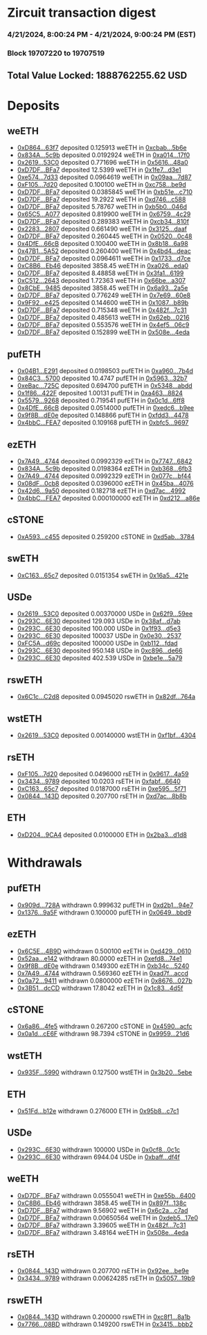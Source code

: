 # Zircuit transaction digest
### 4/21/2024, 8:00:24 PM - 4/21/2024, 9:00:24 PM (EST)
### Block 19707220 to 19707519

## Total Value Locked: 1888762255.62 USD

# Deposits
## weETH
- [0xD864...63f7](https://etherscan.io/address/0xD8640990B519Bb842DB60Fae4799431af0e763f7) deposited 0.125913 weETH in [0xcbab...5b6e](https://etherscan.io/tx/0xD8640990B519Bb842DB60Fae4799431af0e763f7)
- [0x834A...5c9b](https://etherscan.io/address/0x834A06E33BD40AaF144f230959b2460Bff295c9b) deposited 0.0192924 weETH in [0xa014...17f0](https://etherscan.io/tx/0x834A06E33BD40AaF144f230959b2460Bff295c9b)
- [0x2619...53C0](https://etherscan.io/address/0x2619B82B6E83bcCd438B602dE9E3f6C7567353C0) deposited 0.771696 weETH in [0x5616...48a0](https://etherscan.io/tx/0x2619B82B6E83bcCd438B602dE9E3f6C7567353C0)
- [0xD7DF...BFa7](https://etherscan.io/address/0xD7DF7E085214743530afF339aFC420c7c720BFa7) deposited 12.5399 weETH in [0x1fe7...d3e1](https://etherscan.io/tx/0xD7DF7E085214743530afF339aFC420c7c720BFa7)
- [0xe574...7d33](https://etherscan.io/address/0xe57451887339D6E658ffeAF4cb7c3f4C101b7d33) deposited 0.0964619 weETH in [0x09aa...7d87](https://etherscan.io/tx/0xe57451887339D6E658ffeAF4cb7c3f4C101b7d33)
- [0xF105...7d20](https://etherscan.io/address/0xF10529F2A987e2F10B72dd17aDC7a7C78C307d20) deposited 0.100100 weETH in [0xc758...be9d](https://etherscan.io/tx/0xF10529F2A987e2F10B72dd17aDC7a7C78C307d20)
- [0xD7DF...BFa7](https://etherscan.io/address/0xD7DF7E085214743530afF339aFC420c7c720BFa7) deposited 0.0385845 weETH in [0xb51e...c710](https://etherscan.io/tx/0xD7DF7E085214743530afF339aFC420c7c720BFa7)
- [0xD7DF...BFa7](https://etherscan.io/address/0xD7DF7E085214743530afF339aFC420c7c720BFa7) deposited 19.2922 weETH in [0xd746...c588](https://etherscan.io/tx/0xD7DF7E085214743530afF339aFC420c7c720BFa7)
- [0xD7DF...BFa7](https://etherscan.io/address/0xD7DF7E085214743530afF339aFC420c7c720BFa7) deposited 5.78767 weETH in [0xb5b0...046d](https://etherscan.io/tx/0xD7DF7E085214743530afF339aFC420c7c720BFa7)
- [0x65C5...A077](https://etherscan.io/address/0x65C5b92b787B77E1cba931D5FFAe09Bd518AA077) deposited 0.819900 weETH in [0x6759...4c29](https://etherscan.io/tx/0x65C5b92b787B77E1cba931D5FFAe09Bd518AA077)
- [0xD7DF...BFa7](https://etherscan.io/address/0xD7DF7E085214743530afF339aFC420c7c720BFa7) deposited 0.289383 weETH in [0xcb34...810f](https://etherscan.io/tx/0xD7DF7E085214743530afF339aFC420c7c720BFa7)
- [0x2283...2807](https://etherscan.io/address/0x2283e40A543c452752b1738F315EDe03531E2807) deposited 0.661490 weETH in [0x3125...daaf](https://etherscan.io/tx/0x2283e40A543c452752b1738F315EDe03531E2807)
- [0xD7DF...BFa7](https://etherscan.io/address/0xD7DF7E085214743530afF339aFC420c7c720BFa7) deposited 0.260445 weETH in [0x0520...0c48](https://etherscan.io/tx/0xD7DF7E085214743530afF339aFC420c7c720BFa7)
- [0x4DfE...66cB](https://etherscan.io/address/0x4DfE9E3b9F4Df964A1A4fa16AD6d8ea421E966cB) deposited 0.100400 weETH in [0x8b18...6a98](https://etherscan.io/tx/0x4DfE9E3b9F4Df964A1A4fa16AD6d8ea421E966cB)
- [0x47B1...5A52](https://etherscan.io/address/0x47B1cF5bb614DD18c91327eE46958dEe29235A52) deposited 0.260400 weETH in [0x4bd4...deac](https://etherscan.io/tx/0x47B1cF5bb614DD18c91327eE46958dEe29235A52)
- [0xD7DF...BFa7](https://etherscan.io/address/0xD7DF7E085214743530afF339aFC420c7c720BFa7) deposited 0.0964611 weETH in [0x1733...d7ce](https://etherscan.io/tx/0xD7DF7E085214743530afF339aFC420c7c720BFa7)
- [0xC8B6...Eb46](https://etherscan.io/address/0xC8B6EacbD4a4772D77622CA8F3348877CF0BEb46) deposited 3858.45 weETH in [0xa026...eda0](https://etherscan.io/tx/0xC8B6EacbD4a4772D77622CA8F3348877CF0BEb46)
- [0xD7DF...BFa7](https://etherscan.io/address/0xD7DF7E085214743530afF339aFC420c7c720BFa7) deposited 8.48858 weETH in [0x3fa1...6199](https://etherscan.io/tx/0xD7DF7E085214743530afF339aFC420c7c720BFa7)
- [0xC512...2643](https://etherscan.io/address/0xC512a2dF09b4b22ED44C1Bb3fAd60643BA9e2643) deposited 1.72363 weETH in [0x66be...a307](https://etherscan.io/tx/0xC512a2dF09b4b22ED44C1Bb3fAd60643BA9e2643)
- [0x8CbE...9485](https://etherscan.io/address/0x8CbEe4b481112E44b92817b26f96918221489485) deposited 3858.45 weETH in [0x6a93...2a5e](https://etherscan.io/tx/0x8CbEe4b481112E44b92817b26f96918221489485)
- [0xD7DF...BFa7](https://etherscan.io/address/0xD7DF7E085214743530afF339aFC420c7c720BFa7) deposited 0.776249 weETH in [0x7e69...60e8](https://etherscan.io/tx/0xD7DF7E085214743530afF339aFC420c7c720BFa7)
- [0x9F92...e425](https://etherscan.io/address/0x9F921DADBc5F80FC1599A69fadF0d4606Ea5e425) deposited 0.144600 weETH in [0x1087...b89b](https://etherscan.io/tx/0x9F921DADBc5F80FC1599A69fadF0d4606Ea5e425)
- [0xD7DF...BFa7](https://etherscan.io/address/0xD7DF7E085214743530afF339aFC420c7c720BFa7) deposited 0.715348 weETH in [0x482f...7c31](https://etherscan.io/tx/0xD7DF7E085214743530afF339aFC420c7c720BFa7)
- [0xD7DF...BFa7](https://etherscan.io/address/0xD7DF7E085214743530afF339aFC420c7c720BFa7) deposited 0.485613 weETH in [0x62eb...0216](https://etherscan.io/tx/0xD7DF7E085214743530afF339aFC420c7c720BFa7)
- [0xD7DF...BFa7](https://etherscan.io/address/0xD7DF7E085214743530afF339aFC420c7c720BFa7) deposited 0.553576 weETH in [0x4ef5...06c9](https://etherscan.io/tx/0xD7DF7E085214743530afF339aFC420c7c720BFa7)
- [0xD7DF...BFa7](https://etherscan.io/address/0xD7DF7E085214743530afF339aFC420c7c720BFa7) deposited 0.152899 weETH in [0x508e...4eda](https://etherscan.io/tx/0xD7DF7E085214743530afF339aFC420c7c720BFa7)
## pufETH
- [0x04B1...E291](https://etherscan.io/address/0x04B12c6665D7540fFAdF725390b14d86Cad7E291) deposited 0.0198503 pufETH in [0xa960...7b4d](https://etherscan.io/tx/0x04B12c6665D7540fFAdF725390b14d86Cad7E291)
- [0x84C3...5700](https://etherscan.io/address/0x84C3029B5629e365e574b7480c52faF414735700) deposited 10.4747 pufETH in [0x5963...32b7](https://etherscan.io/tx/0x84C3029B5629e365e574b7480c52faF414735700)
- [0xeBac...725C](https://etherscan.io/address/0xeBac9445C00F1B1967b527DdC94FeCF72283725C) deposited 0.694700 pufETH in [0x5348...abdd](https://etherscan.io/tx/0xeBac9445C00F1B1967b527DdC94FeCF72283725C)
- [0x1f86...422F](https://etherscan.io/address/0x1f865985612069458ECe0EE63a3Ea47B886B422F) deposited 1.00131 pufETH in [0xa463...8824](https://etherscan.io/tx/0x1f865985612069458ECe0EE63a3Ea47B886B422F)
- [0x5579...9268](https://etherscan.io/address/0x55794C4bDABE025c6ddF71EED2467a5EB28B9268) deposited 0.719541 pufETH in [0x0c1d...6ff8](https://etherscan.io/tx/0x55794C4bDABE025c6ddF71EED2467a5EB28B9268)
- [0x4DfE...66cB](https://etherscan.io/address/0x4DfE9E3b9F4Df964A1A4fa16AD6d8ea421E966cB) deposited 0.0514000 pufETH in [0xedc6...b9ee](https://etherscan.io/tx/0x4DfE9E3b9F4Df964A1A4fa16AD6d8ea421E966cB)
- [0x9f8B...dE0e](https://etherscan.io/address/0x9f8B575f705cF570b46d5daE4B8B4B8374C0dE0e) deposited 0.148866 pufETH in [0xfdd3...4478](https://etherscan.io/tx/0x9f8B575f705cF570b46d5daE4B8B4B8374C0dE0e)
- [0x4bbC...FEA7](https://etherscan.io/address/0x4bbC4Ff68e79b5C52411A1a8Ce990483D0aBFEA7) deposited 0.109168 pufETH in [0xbfc5...9697](https://etherscan.io/tx/0x4bbC4Ff68e79b5C52411A1a8Ce990483D0aBFEA7)
## ezETH
- [0x7A49...4744](https://etherscan.io/address/0x7A493Be5c2ce014cD049Bf178a1ac0Db1B434744) deposited 0.0992329 ezETH in [0x7747...6842](https://etherscan.io/tx/0x7A493Be5c2ce014cD049Bf178a1ac0Db1B434744)
- [0x834A...5c9b](https://etherscan.io/address/0x834A06E33BD40AaF144f230959b2460Bff295c9b) deposited 0.0198364 ezETH in [0xb368...6fb3](https://etherscan.io/tx/0x834A06E33BD40AaF144f230959b2460Bff295c9b)
- [0x7A49...4744](https://etherscan.io/address/0x7A493Be5c2ce014cD049Bf178a1ac0Db1B434744) deposited 0.0992329 ezETH in [0x077c...bf44](https://etherscan.io/tx/0x7A493Be5c2ce014cD049Bf178a1ac0Db1B434744)
- [0x08dF...0cb8](https://etherscan.io/address/0x08dF8038f91418EFb5571F9F51D084bEb0ed0cb8) deposited 0.0396000 ezETH in [0x45ba...4076](https://etherscan.io/tx/0x08dF8038f91418EFb5571F9F51D084bEb0ed0cb8)
- [0x42d6...9a50](https://etherscan.io/address/0x42d6c5fc5A53ED4849a63935747A3407a4b79a50) deposited 0.182718 ezETH in [0xd7ac...4992](https://etherscan.io/tx/0x42d6c5fc5A53ED4849a63935747A3407a4b79a50)
- [0x4bbC...FEA7](https://etherscan.io/address/0x4bbC4Ff68e79b5C52411A1a8Ce990483D0aBFEA7) deposited 0.000100000 ezETH in [0xd212...a86e](https://etherscan.io/tx/0x4bbC4Ff68e79b5C52411A1a8Ce990483D0aBFEA7)
## cSTONE
- [0xA593...c455](https://etherscan.io/address/0xA593E6B993666cF17a9c721B765AECc25d93c455) deposited 0.259200 cSTONE in [0xd5ab...3784](https://etherscan.io/tx/0xA593E6B993666cF17a9c721B765AECc25d93c455)
## swETH
- [0xC163...65c7](https://etherscan.io/address/0xC16347d4A5fD0Abdb9249ADb08b9a556592965c7) deposited 0.0151354 swETH in [0x16a5...421e](https://etherscan.io/tx/0xC16347d4A5fD0Abdb9249ADb08b9a556592965c7)
## USDe
- [0x2619...53C0](https://etherscan.io/address/0x2619B82B6E83bcCd438B602dE9E3f6C7567353C0) deposited 0.00370000 USDe in [0x62f9...59ee](https://etherscan.io/tx/0x2619B82B6E83bcCd438B602dE9E3f6C7567353C0)
- [0x293C...6E30](https://etherscan.io/address/0x293C6937D8D82e05B01335F7B33FBA0c8e256E30) deposited 129.093 USDe in [0x38af...d7ab](https://etherscan.io/tx/0x293C6937D8D82e05B01335F7B33FBA0c8e256E30)
- [0x293C...6E30](https://etherscan.io/address/0x293C6937D8D82e05B01335F7B33FBA0c8e256E30) deposited 100.000 USDe in [0x1f93...d5e3](https://etherscan.io/tx/0x293C6937D8D82e05B01335F7B33FBA0c8e256E30)
- [0x293C...6E30](https://etherscan.io/address/0x293C6937D8D82e05B01335F7B33FBA0c8e256E30) deposited 100037 USDe in [0x0e30...2537](https://etherscan.io/tx/0x293C6937D8D82e05B01335F7B33FBA0c8e256E30)
- [0xFC5A...d69c](https://etherscan.io/address/0xFC5Ad91f9226Ae735D001421d24bD3AFD6Fbd69c) deposited 100000 USDe in [0xb112...fdad](https://etherscan.io/tx/0xFC5Ad91f9226Ae735D001421d24bD3AFD6Fbd69c)
- [0x293C...6E30](https://etherscan.io/address/0x293C6937D8D82e05B01335F7B33FBA0c8e256E30) deposited 950.148 USDe in [0xc896...de66](https://etherscan.io/tx/0x293C6937D8D82e05B01335F7B33FBA0c8e256E30)
- [0x293C...6E30](https://etherscan.io/address/0x293C6937D8D82e05B01335F7B33FBA0c8e256E30) deposited 402.539 USDe in [0xbe1e...5a79](https://etherscan.io/tx/0x293C6937D8D82e05B01335F7B33FBA0c8e256E30)
## rswETH
- [0x6C1c...C2d8](https://etherscan.io/address/0x6C1c622589CCB3E187F2C5080b4bf8d311f3C2d8) deposited 0.0945020 rswETH in [0x82df...764a](https://etherscan.io/tx/0x6C1c622589CCB3E187F2C5080b4bf8d311f3C2d8)
## wstETH
- [0x2619...53C0](https://etherscan.io/address/0x2619B82B6E83bcCd438B602dE9E3f6C7567353C0) deposited 0.00140000 wstETH in [0xf1bf...4304](https://etherscan.io/tx/0x2619B82B6E83bcCd438B602dE9E3f6C7567353C0)
## rsETH
- [0xF105...7d20](https://etherscan.io/address/0xF10529F2A987e2F10B72dd17aDC7a7C78C307d20) deposited 0.0496000 rsETH in [0x9617...4a59](https://etherscan.io/tx/0xF10529F2A987e2F10B72dd17aDC7a7C78C307d20)
- [0x3434...9789](https://etherscan.io/address/0x34349c5569e7B846c3558961552D2202760A9789) deposited 10.0203 rsETH in [0xfabf...6640](https://etherscan.io/tx/0x34349c5569e7B846c3558961552D2202760A9789)
- [0xC163...65c7](https://etherscan.io/address/0xC16347d4A5fD0Abdb9249ADb08b9a556592965c7) deposited 0.0187000 rsETH in [0xe595...5f71](https://etherscan.io/tx/0xC16347d4A5fD0Abdb9249ADb08b9a556592965c7)
- [0x0844...143D](https://etherscan.io/address/0x0844Bd2cf34cCe0e2f2d82FbD0B48187CF40143D) deposited 0.207700 rsETH in [0xd7ac...8b8b](https://etherscan.io/tx/0x0844Bd2cf34cCe0e2f2d82FbD0B48187CF40143D)
## ETH
- [0xD204...9CA4](https://etherscan.io/address/0xD204c163F5419097BAE203998903280A61ED9CA4) deposited 0.0100000 ETH in [0x2ba3...d1d8](https://etherscan.io/tx/0xD204c163F5419097BAE203998903280A61ED9CA4)
# Withdrawals
## pufETH
- [0x909d...728A](https://etherscan.io/address/0x909d80adFD0da1Be9600775d091659873DA0728A) withdrawn 0.999632 pufETH in [0xd2b1...94e7](https://etherscan.io/tx/0x909d80adFD0da1Be9600775d091659873DA0728A)
- [0x1376...9a5F](https://etherscan.io/address/0x13762e5743De442F1ddCbFfeE7281EC2BE029a5F) withdrawn 0.100000 pufETH in [0x0649...bbd9](https://etherscan.io/tx/0x13762e5743De442F1ddCbFfeE7281EC2BE029a5F)
## ezETH
- [0x6C5E...4B9D](https://etherscan.io/address/0x6C5Ecf9269DC1bB81980B5112b6d32D476cB4B9D) withdrawn 0.500100 ezETH in [0xd429...0610](https://etherscan.io/tx/0x6C5Ecf9269DC1bB81980B5112b6d32D476cB4B9D)
- [0x52aa...e142](https://etherscan.io/address/0x52aab093cB1c8c97152f3FEC337BBcb67809e142) withdrawn 80.0000 ezETH in [0xefd8...74e1](https://etherscan.io/tx/0x52aab093cB1c8c97152f3FEC337BBcb67809e142)
- [0x9f8B...dE0e](https://etherscan.io/address/0x9f8B575f705cF570b46d5daE4B8B4B8374C0dE0e) withdrawn 0.149300 ezETH in [0xb34c...5240](https://etherscan.io/tx/0x9f8B575f705cF570b46d5daE4B8B4B8374C0dE0e)
- [0x7A49...4744](https://etherscan.io/address/0x7A493Be5c2ce014cD049Bf178a1ac0Db1B434744) withdrawn 0.569360 ezETH in [0xad7f...accd](https://etherscan.io/tx/0x7A493Be5c2ce014cD049Bf178a1ac0Db1B434744)
- [0x0a72...9411](https://etherscan.io/address/0x0a72a747F5493E3af68216ACb140117F636E9411) withdrawn 0.0800000 ezETH in [0x8676...027b](https://etherscan.io/tx/0x0a72a747F5493E3af68216ACb140117F636E9411)
- [0x3B51...dcCD](https://etherscan.io/address/0x3B51D13e5F8b87F08288B56E427404e5209EdcCD) withdrawn 17.8042 ezETH in [0x1c83...4d5f](https://etherscan.io/tx/0x3B51D13e5F8b87F08288B56E427404e5209EdcCD)
## cSTONE
- [0x6a86...4fe5](https://etherscan.io/address/0x6a86c53A3E1e3e1b9B7C65272793C59831cf4fe5) withdrawn 0.267200 cSTONE in [0x4590...acfc](https://etherscan.io/tx/0x6a86c53A3E1e3e1b9B7C65272793C59831cf4fe5)
- [0x0a1d...cE6F](https://etherscan.io/address/0x0a1db971eD7463d5283dF0187B62aC93D67acE6F) withdrawn 98.7394 cSTONE in [0x9959...21d6](https://etherscan.io/tx/0x0a1db971eD7463d5283dF0187B62aC93D67acE6F)
## wstETH
- [0x935F...5990](https://etherscan.io/address/0x935FB259Cbd729F075e6bbB3b230a867a91C5990) withdrawn 0.127500 wstETH in [0x3b20...5ebe](https://etherscan.io/tx/0x935FB259Cbd729F075e6bbB3b230a867a91C5990)
## ETH
- [0x51Fd...b12e](https://etherscan.io/address/0x51Fd4eb7c13fF5371f81F4A2D36736b7002eb12e) withdrawn 0.276000 ETH in [0x95b8...c7c1](https://etherscan.io/tx/0x51Fd4eb7c13fF5371f81F4A2D36736b7002eb12e)
## USDe
- [0x293C...6E30](https://etherscan.io/address/0x293C6937D8D82e05B01335F7B33FBA0c8e256E30) withdrawn 100000 USDe in [0x0cf8...0c1c](https://etherscan.io/tx/0x293C6937D8D82e05B01335F7B33FBA0c8e256E30)
- [0x293C...6E30](https://etherscan.io/address/0x293C6937D8D82e05B01335F7B33FBA0c8e256E30) withdrawn 6944.04 USDe in [0xbaff...df4f](https://etherscan.io/tx/0x293C6937D8D82e05B01335F7B33FBA0c8e256E30)
## weETH
- [0xD7DF...BFa7](https://etherscan.io/address/0xD7DF7E085214743530afF339aFC420c7c720BFa7) withdrawn 0.0555041 weETH in [0xe55b...6400](https://etherscan.io/tx/0xD7DF7E085214743530afF339aFC420c7c720BFa7)
- [0xC8B6...Eb46](https://etherscan.io/address/0xC8B6EacbD4a4772D77622CA8F3348877CF0BEb46) withdrawn 3858.45 weETH in [0x897f...138c](https://etherscan.io/tx/0xC8B6EacbD4a4772D77622CA8F3348877CF0BEb46)
- [0xD7DF...BFa7](https://etherscan.io/address/0xD7DF7E085214743530afF339aFC420c7c720BFa7) withdrawn 9.56902 weETH in [0x6c2a...c7ad](https://etherscan.io/tx/0xD7DF7E085214743530afF339aFC420c7c720BFa7)
- [0xD7DF...BFa7](https://etherscan.io/address/0xD7DF7E085214743530afF339aFC420c7c720BFa7) withdrawn 0.00650564 weETH in [0xdeb5...17e0](https://etherscan.io/tx/0xD7DF7E085214743530afF339aFC420c7c720BFa7)
- [0xD7DF...BFa7](https://etherscan.io/address/0xD7DF7E085214743530afF339aFC420c7c720BFa7) withdrawn 3.39605 weETH in [0x482f...7c31](https://etherscan.io/tx/0xD7DF7E085214743530afF339aFC420c7c720BFa7)
- [0xD7DF...BFa7](https://etherscan.io/address/0xD7DF7E085214743530afF339aFC420c7c720BFa7) withdrawn 3.48164 weETH in [0x508e...4eda](https://etherscan.io/tx/0xD7DF7E085214743530afF339aFC420c7c720BFa7)
## rsETH
- [0x0844...143D](https://etherscan.io/address/0x0844Bd2cf34cCe0e2f2d82FbD0B48187CF40143D) withdrawn 0.207700 rsETH in [0x92ee...be9e](https://etherscan.io/tx/0x0844Bd2cf34cCe0e2f2d82FbD0B48187CF40143D)
- [0x3434...9789](https://etherscan.io/address/0x34349c5569e7B846c3558961552D2202760A9789) withdrawn 0.00624285 rsETH in [0x5057...19b9](https://etherscan.io/tx/0x34349c5569e7B846c3558961552D2202760A9789)
## rswETH
- [0x0844...143D](https://etherscan.io/address/0x0844Bd2cf34cCe0e2f2d82FbD0B48187CF40143D) withdrawn 0.200000 rswETH in [0xc8f1...8a1b](https://etherscan.io/tx/0x0844Bd2cf34cCe0e2f2d82FbD0B48187CF40143D)
- [0x7766...08BD](https://etherscan.io/address/0x7766C18144Eb80Bf842A103CaF20866566A208BD) withdrawn 0.149200 rswETH in [0x3415...bbb2](https://etherscan.io/tx/0x7766C18144Eb80Bf842A103CaF20866566A208BD)
